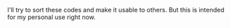 I'll try to sort these codes and make it usable to others. But this is intended for my personal use right now.